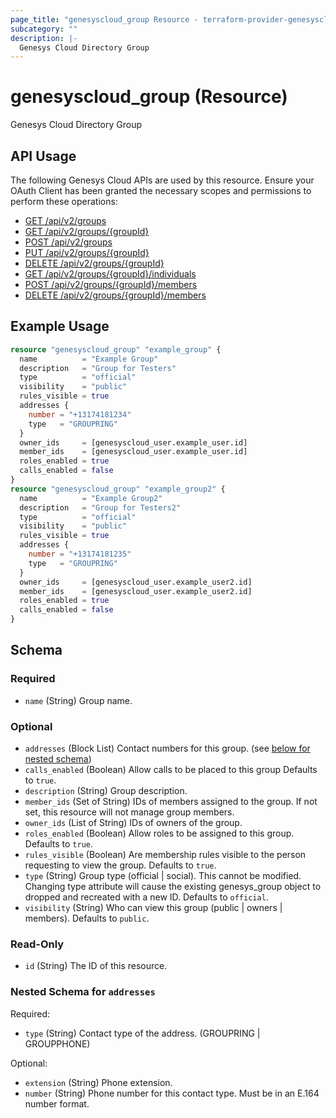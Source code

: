 ```yaml
---
page_title: "genesyscloud_group Resource - terraform-provider-genesyscloud"
subcategory: ""
description: |-
  Genesys Cloud Directory Group
---
```

# genesyscloud_group (Resource)

Genesys Cloud Directory Group

## API Usage
The following Genesys Cloud APIs are used by this resource. Ensure your OAuth Client has been granted the necessary scopes and permissions to perform these operations:

* [GET /api/v2/groups](https://developer.mypurecloud.com/api/rest/v2/groups/#get-api-v2-groups)
* [GET /api/v2/groups/{groupId}](https://developer.mypurecloud.com/api/rest/v2/groups/#get-api-v2-groups--groupId-)
* [POST /api/v2/groups](https://developer.mypurecloud.com/api/rest/v2/groups/#post-api-v2-groups)
* [PUT /api/v2/groups/{groupId}](https://developer.mypurecloud.com/api/rest/v2/groups/#put-api-v2-groups--groupId-)
* [DELETE /api/v2/groups/{groupId}](https://developer.mypurecloud.com/api/rest/v2/groups/#delete-api-v2-groups--groupId-)
* [GET /api/v2/groups/{groupId}/individuals](https://developer.mypurecloud.com/api/rest/v2/groups/#get-api-v2-groups--groupId--individuals)
* [POST /api/v2/groups/{groupId}/members](https://developer.mypurecloud.com/api/rest/v2/groups/#post-api-v2-groups--groupId--members)
* [DELETE /api/v2/groups/{groupId}/members](https://developer.mypurecloud.com/api/rest/v2/groups/#delete-api-v2-groups--groupId--members)

## Example Usage

```terraform
resource "genesyscloud_group" "example_group" {
  name          = "Example Group"
  description   = "Group for Testers"
  type          = "official"
  visibility    = "public"
  rules_visible = true
  addresses {
    number = "+13174181234"
    type   = "GROUPRING"
  }
  owner_ids     = [genesyscloud_user.example_user.id]
  member_ids    = [genesyscloud_user.example_user.id]
  roles_enabled = true
  calls_enabled = false
}
resource "genesyscloud_group" "example_group2" {
  name          = "Example Group2"
  description   = "Group for Testers2"
  type          = "official"
  visibility    = "public"
  rules_visible = true
  addresses {
    number = "+13174181235"
    type   = "GROUPRING"
  }
  owner_ids     = [genesyscloud_user.example_user2.id]
  member_ids    = [genesyscloud_user.example_user2.id]
  roles_enabled = true
  calls_enabled = false
}
```

<!-- schema generated by tfplugindocs -->
## Schema

### Required

- `name` (String) Group name.

### Optional

- `addresses` (Block List) Contact numbers for this group. (see [below for nested schema](#nestedblock--addresses))
- `calls_enabled` (Boolean) Allow calls to be placed to this group Defaults to `true`.
- `description` (String) Group description.
- `member_ids` (Set of String) IDs of members assigned to the group. If not set, this resource will not manage group members.
- `owner_ids` (List of String) IDs of owners of the group.
- `roles_enabled` (Boolean) Allow roles to be assigned to this group. Defaults to `true`.
- `rules_visible` (Boolean) Are membership rules visible to the person requesting to view the group. Defaults to `true`.
- `type` (String) Group type (official | social). This cannot be modified. Changing type attribute will cause the existing genesys_group object to dropped and recreated with a new ID. Defaults to `official`.
- `visibility` (String) Who can view this group (public | owners | members). Defaults to `public`.

### Read-Only

- `id` (String) The ID of this resource.

<a id="nestedblock--addresses"></a>
### Nested Schema for `addresses`

Required:

- `type` (String) Contact type of the address. (GROUPRING | GROUPPHONE)

Optional:

- `extension` (String) Phone extension.
- `number` (String) Phone number for this contact type. Must be in an E.164 number format.

